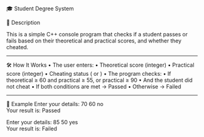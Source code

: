🎓 Student Degree System

📌 Description

This is a simple C++ console program that checks if a student passes or fails based on their theoretical and practical scores, and whether they cheated.
_________________________________________________________________________
🛠 How It Works
• 	The user enters:
• 	Theoretical score (integer)
• 	Practical score (integer)
• 	Cheating status ( or )
• 	The program checks:
• 	If theoretical ≥ 60 and practical ≥ 55, or practical ≥ 90
• 	And the student did not cheat
• 	If both conditions are met → Passed
• 	Otherwise → Failed
__________________________________________________________________________
🧪 Example
Enter your details: 70 60 no  
Your result is: Passed

Enter your details: 85 50 yes  
Your result is: Failed
